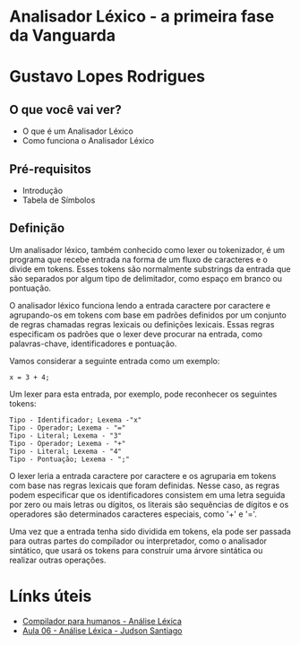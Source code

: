 # Analisador Léxico - a primeira fase da Vanguarda

# Gustavo Lopes Rodrigues

## O que você vai ver?

- O que é um Analisador Léxico
- Como funciona o Analisador Léxico

## Pré-requisitos 

- Introdução
- Tabela de Símbolos

## Definição

Um analisador léxico, também conhecido como lexer ou tokenizador, é um programa que recebe entrada na forma de um fluxo de caracteres e o divide em tokens. Esses tokens são normalmente substrings da entrada que são separados por algum tipo de delimitador, como espaço em branco ou pontuação.

O analisador léxico funciona lendo a entrada caractere por caractere e agrupando-os em tokens com base em padrões definidos por um conjunto de regras chamadas regras lexicais ou definições lexicais. Essas regras especificam os padrões que o lexer deve procurar na entrada, como palavras-chave, identificadores e pontuação.

Vamos considerar a seguinte entrada como um exemplo:
```x
x = 3 + 4;
``` 
Um lexer para esta entrada, por exemplo, pode reconhecer os seguintes tokens:
```x
Tipo - Identificador; Lexema -"x"
Tipo - Operador; Lexema - "="
Tipo - Literal; Lexema - "3"
Tipo - Operador; Lexema - "+"
Tipo - Literal; Lexema - "4"
Tipo - Pontuação; Lexema - ";"
``` 
O lexer leria a entrada caractere por caractere e os agruparia em tokens com base nas regras lexicais que foram definidas. Nesse caso, as regras podem especificar que os identificadores consistem em uma letra seguida por zero ou mais letras ou dígitos, os literais são sequências de dígitos e os operadores são determinados caracteres especiais, como '+' e '='.

Uma vez que a entrada tenha sido dividida em tokens, ela pode ser passada para outras partes do compilador ou interpretador, como o analisador sintático, que usará os tokens para construir uma árvore sintática ou realizar outras operações.

# Línks úteis

- [Compilador para humanos - Análise Léxica](https://johnidm.gitbooks.io/compiladores-para-humanos/content/part1/lexical-analysis.html)
- [Aula 06 - Análise Léxica - Judson Santiago](https://youtu.be/gzY-CTY4msg)
